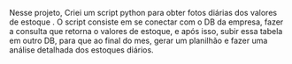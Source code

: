 
Nesse projeto, Criei um script python para obter fotos diárias dos valores de estoque . O script consiste em se conectar com o DB da empresa, fazer a consulta que retorna o valores de estoque, e após isso, subir essa tabela em outro DB, para que ao final do mes, gerar um planilhão e fazer uma análise detalhada dos estoques diários.
